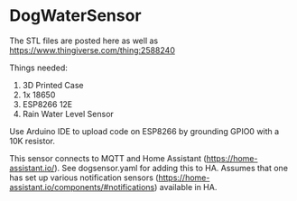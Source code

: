# DogWaterSensor

The STL files are posted here as well as https://www.thingiverse.com/thing:2588240

Things needed:
1. 3D Printed Case
2. 1x 18650
3. ESP8266 12E
4. Rain Water Level Sensor

Use Arduino IDE to upload code on ESP8266 by grounding GPIO0 with a 10K resistor.

This sensor connects to MQTT and Home Assistant (https://home-assistant.io/). See dogsensor.yaml for adding this to HA. Assumes that one has set up various notification sensors (https://home-assistant.io/components/#notifications) available in HA.
